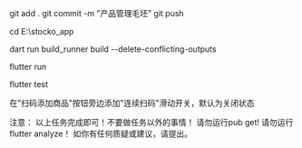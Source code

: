 


git add .
git commit -m "产品管理毛坯"
git push




cd E:\stocko_app

dart run build_runner build --delete-conflicting-outputs

flutter run

flutter test




在"扫码添加商品"按钮旁边添加"连续扫码"滑动开关，默认为关闭状态

注意：
以上任务完成即可！不要做任务以外的事情！
请勿运行pub get! 
请勿运行flutter analyze！
如你有任何质疑或建议，请提出。